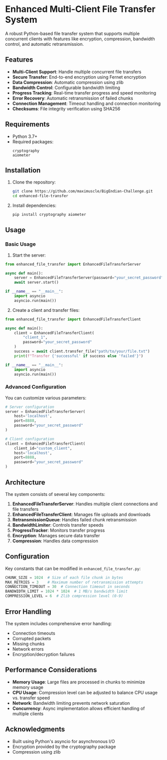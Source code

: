 # Enhanced Multi-Client File Transfer System

A robust Python-based file transfer system that supports multiple concurrent clients with features like encryption, compression, bandwidth control, and automatic retransmission.

## Features

- **Multi-Client Support**: Handle multiple concurrent file transfers
- **Secure Transfer**: End-to-end encryption using Fernet encryption
- **Data Compression**: Automatic compression using zlib
- **Bandwidth Control**: Configurable bandwidth limiting
- **Progress Tracking**: Real-time transfer progress and speed monitoring
- **Error Recovery**: Automatic retransmission of failed chunks
- **Connection Management**: Timeout handling and connection monitoring
- **Checksums**: File integrity verification using SHA256

## Requirements

- Python 3.7+
- Required packages:
  ```
  cryptography
  aiometer
  ```

## Installation

1. Clone the repository:
   ```bash
   git clone https://github.com/maximuscle/BigEndian-Challenge.git
   cd enhanced-file-transfer
   ```

2. Install dependencies:
   ```bash
   pip install cryptography aiometer
   ```

## Usage

### Basic Usage

1. Start the server:
```python
from enhanced_file_transfer import EnhancedFileTransferServer

async def main():
    server = EnhancedFileTransferServer(password="your_secret_password")
    await server.start()

if __name__ == "__main__":
    import asyncio
    asyncio.run(main())
```

2. Create a client and transfer files:
```python
from enhanced_file_transfer import EnhancedFileTransferClient

async def main():
    client = EnhancedFileTransferClient(
        "client_1",
        password="your_secret_password"
    )
    success = await client.transfer_file("path/to/your/file.txt")
    print(f"Transfer {'successful' if success else 'failed'}")

if __name__ == "__main__":
    import asyncio
    asyncio.run(main())
```

### Advanced Configuration

You can customize various parameters:

```python
# Server configuration
server = EnhancedFileTransferServer(
    host='localhost',
    port=8888,
    password="your_secret_password"
)

# Client configuration
client = EnhancedFileTransferClient(
    client_id="custom_client",
    host='localhost',
    port=8888,
    password="your_secret_password"
)
```

## Architecture

The system consists of several key components:

1. **EnhancedFileTransferServer**: Handles multiple client connections and file transfers
2. **EnhancedFileTransferClient**: Manages file uploads and downloads
3. **RetransmissionQueue**: Handles failed chunk retransmission
4. **BandwidthLimiter**: Controls transfer speeds
5. **ProgressTracker**: Monitors transfer progress
6. **Encryption**: Manages secure data transfer
7. **Compression**: Handles data compression

## Configuration

Key constants that can be modified in `enhanced_file_transfer.py`:

```python
CHUNK_SIZE = 1024  # Size of each file chunk in bytes
MAX_RETRIES = 3    # Maximum number of retransmission attempts
CONNECTION_TIMEOUT = 30  # Connection timeout in seconds
BANDWIDTH_LIMIT = 1024 * 1024  # 1 MB/s bandwidth limit
COMPRESSION_LEVEL = 6  # Zlib compression level (0-9)
```

## Error Handling

The system includes comprehensive error handling:

- Connection timeouts
- Corrupted packets
- Missing chunks
- Network errors
- Encryption/decryption failures

## Performance Considerations

- **Memory Usage**: Large files are processed in chunks to minimize memory usage
- **CPU Usage**: Compression level can be adjusted to balance CPU usage vs. transfer speed
- **Network**: Bandwidth limiting prevents network saturation
- **Concurrency**: Async implementation allows efficient handling of multiple clients


## Acknowledgments

- Built using Python's asyncio for asynchronous I/O
- Encryption provided by the cryptography package
- Compression using zlib


